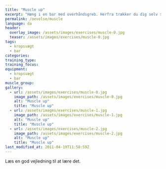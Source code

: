 ```yaml
---
title: "Muscle up"
excerpt: "Hæng i en bar med overhåndsgreb. Herfra trækker du dig selv så højt op, at du kan afslutte med at stemme dig op, så du har strakte arme og hovedet over baren."
permalink: /oevelse/muscle
language: da
header:
  overlay_image: /assets/images/exercises/muscle-0.jpg
  teaser: /assets/images/exercises/muscle-0.jpg
tags:
  - kropsvægt
  - bar
categories:
training_type: 
training_focus: 
equipment:
  - kropsvægt
  - bar
muscle_group:
gallery:
  - url: /assets/images/exercises/muscle-0.jpg
    image_path: /assets/images/exercises/muscle-0.jpg
    alt: "Muscle up"
    title: "Muscle up"
  - url: /assets/images/exercises/muscle-1.jpg
    image_path: /assets/images/exercises/muscle-1.jpg
    alt: "Muscle up"
    title: "Muscle up"
  - url: /assets/images/exercises/muscle-2.jpg
    image_path: /assets/images/exercises/muscle-2.jpg
    alt: "Muscle up"
    title: "Muscle up"
last_modified_at: 2011-04-19T11:58:59Z
---
```


Læs en god vejledning til at lære det.
